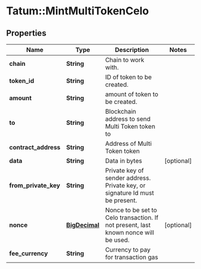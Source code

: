 # Tatum::MintMultiTokenCelo

## Properties
Name | Type | Description | Notes
------------ | ------------- | ------------- | -------------
**chain** | **String** | Chain to work with. | 
**token_id** | **String** | ID of token to be created. | 
**amount** | **String** | amount of token to be created. | 
**to** | **String** | Blockchain address to send Multi Token token to | 
**contract_address** | **String** | Address of Multi Token token | 
**data** | **String** | Data in bytes | [optional] 
**from_private_key** | **String** | Private key of sender address. Private key, or signature Id must be present. | 
**nonce** | [**BigDecimal**](BigDecimal.md) | Nonce to be set to Celo transaction. If not present, last known nonce will be used. | [optional] 
**fee_currency** | **String** | Currency to pay for transaction gas | 


